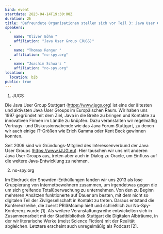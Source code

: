 ```yaml
---
kind: event
startdate: 2023-04-14T19:30:00Z
duration: 2h
title: "Befreundete Organisationen stellen sich vor Teil 3: Java User Group (JUGS) und no-spy.org"
speakers:
  -
    name: "Oliver Böhm "
    affiliation: "Java User Group (JUGS)"
  -
    name: "Thomas Renger "
    affiliation: "no-spy.org"
  -
    name: "Joachim Schwarz "
    affiliation: "no-spy.org"
location:
  location: bib
public: true
---
```

1) JUGS

Die Java User Group Stuttgart (https://www.jugs.org) ist eine der ältesten und aktivsten Java User Groups im Europäischen Raum. Wir haben uns 1997 gegründet mit dem Ziel, Java in die Breite zu
 bringen und Kontakte zu innovativen Firmen im Ländle zu knüpfen. Dazu veranstalten wir regelmäßig Vortrags- und Diskussionsabende wie das Java Forum Stuttgart, zu denen wir auch einige
 IT-Größen wie Erich Gamma oder Kent Beck gewinnen konnten.

Seit 2009 sind wir Gründungs-Mitglied des Interessenverbund der Java User Groups (https://www.iJUG.eu). Hier tauschen wir uns mit anderen Java User Groups aus, treten aber auch in Dialog zu
 Oracle, um Einfluss auf die weitere Java-Entwicklung zu nehmen.


2) no-spy.org

Im Eindruck der Snowden-Enthüllungen fanden wir uns 2013 als lose Gruppierung von Internetbewohnern zusammen, um irgendetwas gegen die um sich greifende 
Totalüberwachung zu unternehmen. Von den zu Beginn mehreren Ansätzen funktionerte auf Dauer am besten, mit dem nicht so digitalen Teil der
Zivilgesellschaft in Kontakt zu treten. Daraus entstand die Konferenzreihe, die zuerst PRISMcamp hieß und schließlich zur No-Spy-Konferenz wurde [1]. Als
weitere Veranstaltungsreihe entwickelten sich in Zusammenarbeit mit der Stadtbibliothek Stuttgart die Digitalen Albträume, in der wir literarische
Werke (meist Science Fiction) mit der Realität abgleichen. Letztere erscheint auch unregelmäßig als Podcast [2].
